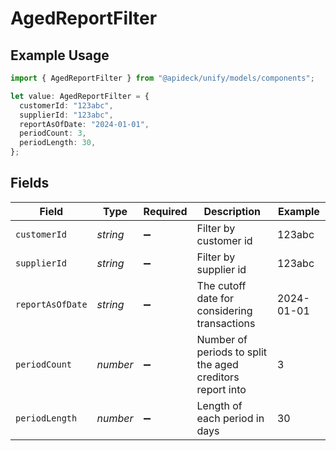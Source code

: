 # AgedReportFilter

## Example Usage

```typescript
import { AgedReportFilter } from "@apideck/unify/models/components";

let value: AgedReportFilter = {
  customerId: "123abc",
  supplierId: "123abc",
  reportAsOfDate: "2024-01-01",
  periodCount: 3,
  periodLength: 30,
};
```

## Fields

| Field                                                     | Type                                                      | Required                                                  | Description                                               | Example                                                   |
| --------------------------------------------------------- | --------------------------------------------------------- | --------------------------------------------------------- | --------------------------------------------------------- | --------------------------------------------------------- |
| `customerId`                                              | *string*                                                  | :heavy_minus_sign:                                        | Filter by customer id                                     | 123abc                                                    |
| `supplierId`                                              | *string*                                                  | :heavy_minus_sign:                                        | Filter by supplier id                                     | 123abc                                                    |
| `reportAsOfDate`                                          | *string*                                                  | :heavy_minus_sign:                                        | The cutoff date for considering transactions              | 2024-01-01                                                |
| `periodCount`                                             | *number*                                                  | :heavy_minus_sign:                                        | Number of periods to split the aged creditors report into | 3                                                         |
| `periodLength`                                            | *number*                                                  | :heavy_minus_sign:                                        | Length of each period in days                             | 30                                                        |